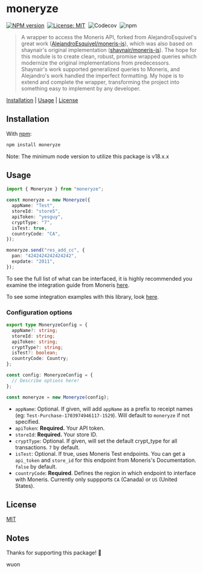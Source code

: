 # moneryze

[![NPM version](https://img.shields.io/npm/v/moneryze.svg)](https://www.npmjs.com/package/moneryze)&nbsp;
[![License: MIT](https://img.shields.io/badge/License-MIT-yellow.svg)](https://opensource.org/licenses/MIT)&nbsp;
![Codecov](https://img.shields.io/codecov/c/github/wuon/moneryze)&nbsp;
![npm](https://img.shields.io/npm/dy/moneryze)

> A wrapper to access the Moneris API, forked from AlejandroEsquivel's great work ([AlejandroEsquivel/moneris-js](https://github.com/AlejandroEsquivel/moneris-js)), which was also based on shaynair's original implementation ([shaynair/moneris-js](https://github.com/shaynair/moneris-js)). The hope for this module is to create clean, robust, promise wrapped queries which modernize the original implementations from predecessors. Shaynair's work supported generalized queries to Moneris, and Alejandro's work handled the imperfect formatting. My hope is to extend and complete the wrapper, transforming the project into something easy to implement by any developer.

[Installation](#installation) |
[Usage](#usage) |
[License](#license)

## Installation

With [npm](https://npmjs.org/):

```bash
npm install moneryze
```

Note: The minimum node version to utilize this package is v18.x.x

## Usage

```typescript
import { Moneryze } from "moneryze";

const moneryze = new Moneryze({
  appName: "Test",
  storeId: "store5",
  apiToken: "yesguy",
  cryptType: "7",
  isTest: true,
  countryCode: "CA",
});

moneryze.send("res_add_cc", {
  pan: "4242424242424242",
  expdate: "2011",
});
```

To see the full list of what can be interfaced, it is highly recommended you examine the integration guide from Moneris [here](https://github.com/Moneris/eCommerce-Unified-API-PHP/blob/master/Unified-API-IG-PHP-v1.6.3.pdf).

To see some integration examples with this library, look [here](https://github.com/Wuon/moneryze/tree/main/examples).

### Configuration options

```typescript
export type MoneryzeConfig = {
  appName?: string;
  storeId: string;
  apiToken: string;
  cryptType?: string;
  isTest?: boolean;
  countryCode: Country;
};

const config: MoneryzeConfig = {
  // Describe options here!
};

const moneryze = new Moneryze(config);
```

- `appName`: Optional. If given, will add `appName` as a prefix to receipt names (eg: `Test-Purchase-1703974946117-1529`). Will default to `moneryze` if not specified.
- `apiToken`: **Required.** Your API token.
- `storeId`: **Required.** Your store ID.
- `cryptType`: Optional. If given, will set the default crypt_type for all transactions. `7` by default.
- `isTest`: Optional. If true, uses Moneris Test endpoints. You can get a `api_token` and `store_id` for this endpoint from Moneris's Documentation. `false` by default.
- `countryCode`: **Required**. Defines the region in which endpoint to interface with Moneris. Currently only suppports `CA` (Canada) or `US` (United States).

## License

[MIT](http://g14n.info/mit-license)

## Notes

Thanks for supporting this package! 🫡

wuon
